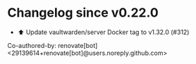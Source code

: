 # Changelog since v0.22.0
- ⬆️ Update vaultwarden/server Docker tag to v1.32.0 (#312)

Co-authored-by: renovate[bot] <29139614+renovate[bot]@users.noreply.github.com> 
